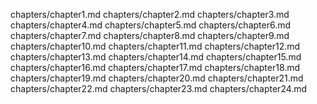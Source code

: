 chapters/chapter1.md
chapters/chapter2.md
chapters/chapter3.md
chapters/chapter4.md
chapters/chapter5.md
chapters/chapter6.md
chapters/chapter7.md
chapters/chapter8.md
chapters/chapter9.md
chapters/chapter10.md
chapters/chapter11.md
chapters/chapter12.md
chapters/chapter13.md
chapters/chapter14.md
chapters/chapter15.md
chapters/chapter16.md
chapters/chapter17.md
chapters/chapter18.md
chapters/chapter19.md
chapters/chapter20.md
chapters/chapter21.md
chapters/chapter22.md
chapters/chapter23.md
chapters/chapter24.md
